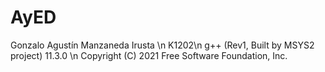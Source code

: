 # AyED
Gonzalo Agustín Manzaneda Irusta \n
K1202\n
g++ (Rev1, Built by MSYS2 project) 11.3.0 \n
Copyright (C) 2021 Free Software Foundation, Inc.
